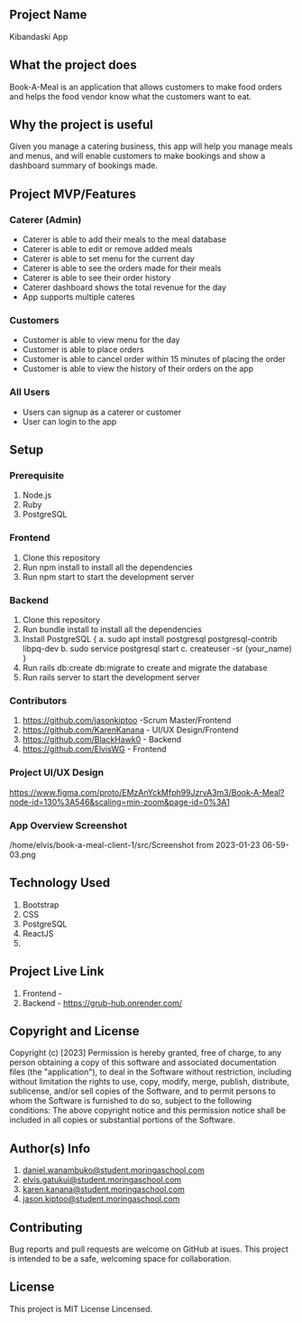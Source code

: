 ## Project Name
Kibandaski App


## What the project does

Book-A-Meal is an application that allows customers to make food orders and helps the food
vendor know what the customers want to eat.

## Why the project is useful

Given you manage a catering business, this app will help you manage meals and menus, and will enable customers to make bookings and show a dashboard summary of bookings made.

## Project MVP/Features

### Caterer (Admin)

* Caterer is able to add their meals to the meal database
* Caterer is able to edit or remove added meals
* Caterer is able to set menu for the current day 
* Caterer is able to see the orders made for their meals
* Caterer is able to see their order history
* Caterer dashboard shows the total revenue for the day
* App supports multiple cateres

### Customers

* Customer is able to view menu for the day
* Customer is able to place orders
* Customer is able to cancel order within 15 minutes of placing the order
* Customer is able to view the history of their orders on the app

### All Users

* Users can signup as a caterer or customer
* User can login to the app

## Setup

### Prerequisite
1. Node.js
2. Ruby
3. PostgreSQL

### Frontend
1. Clone this repository
2. Run npm install to install all the dependencies
3. Run npm start to start the development server

### Backend
1. Clone this repository
2. Run bundle install to install all the dependencies
3. Install PostgreSQL {
    a. sudo apt install postgresql postgresql-contrib libpq-dev
    b. sudo service postgresql start
    c. createuser -sr (your_name)
    }
4. Run rails db:create db:migrate to create and migrate the database
5. Run rails server to start the development server


### Contributors
1. https://github.com/jasonkiptoo -Scrum Master/Frontend
2. https://github.com/KarenKanana - UI/UX Design/Frontend
3. https://github.com/BlackHawk0 - Backend
4. https://github.com/ElvisWG - Frontend

### Project UI/UX Design
https://www.figma.com/proto/EMzAnYckMfph99JzrvA3m3/Book-A-Meal?node-id=130%3A546&scaling=min-zoom&page-id=0%3A1

### App Overview Screenshot
/home/elvis/book-a-meal-client-1/src/Screenshot from 2023-01-23 06-59-03.png

## Technology Used
1. Bootstrap
2. CSS
3. PostgreSQL
4. ReactJS
5. 

## Project Live Link
1. Frontend - 
2. Backend - https://grub-hub.onrender.com/

## Copyright and License

Copyright (c) [2023]  Permission is hereby granted, free of charge, to any person obtaining a copy of this software and associated documentation files (the "application"), to deal in the Software without restriction, including without limitation the rights to use, copy, modify, merge, publish, distribute, sublicense, and/or sell copies of the Software, and to permit persons to whom the Software is furnished to do so, subject to the following conditions: The above copyright notice and this permission notice shall be included in all copies or substantial portions of the Software.

## Author(s) Info
1. daniel.wanambuko@student.moringaschool.com
2. elvis.gatukui@student.moringaschool.com
3. karen.kanana@student.moringaschool.com
4. jason.kiptoo@student.moringaschool.com

## Contributing
Bug reports and pull requests are welcome on GitHub at isues. This project is intended to be a safe, welcoming space for collaboration.

## License
This project is MIT License Lincensed.